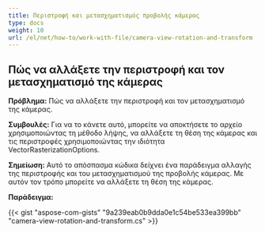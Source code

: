 ```yaml
---
title: Περιστροφή και μετασχηματισμός προβολής κάμερας
type: docs
weight: 10
url: /el/net/how-to/work-with-file/camera-view-rotation-and-transform
---
```


## **Πώς να αλλάξετε την περιστροφή και τον μετασχηματισμό της κάμερας**

**Πρόβλημα:** Πώς να αλλάξετε την περιστροφή και τον μετασχηματισμό της κάμερας.

**Συμβουλές:** Για να το κάνετε αυτό, μπορείτε να αποκτήσετε το αρχείο χρησιμοποιώντας τη μέθοδο λήψης, να αλλάξετε τη θέση της κάμερας και τις περιστροφές χρησιμοποιώντας την ιδιότητα VectorRasterizationOptions.

**Σημείωση:** Αυτό το απόσπασμα κώδικα δείχνει ένα παράδειγμα αλλαγής της περιστροφής και του μετασχηματισμού της προβολής κάμερας. Με αυτόν τον τρόπο μπορείτε να αλλάξετε τη θέση της κάμερας.

**Παράδειγμα:**

{{< gist "aspose-com-gists" "9a239eab0b9dda0e1c54be533ea399bb" "camera-view-rotation-and-transform.cs" >}}
